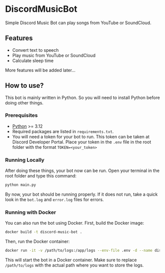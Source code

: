 # DiscordMusicBot

Simple Discord Music Bot can play songs from YouTube or SoundCloud.

## Features
- Convert text to speech
- Play music from YouTube or SoundCloud
- Calculate sleep time

More features will be added later...

## How to use?
This bot is mainly written in Python. So you will need to install Python before doing other things.

### Prerequisites
- [Python](https://www.python.org/) >= 3.12
- Required packages are listed in `requirements.txt`.
- You will need a token for your bot to run. This token can be taken at Discord Developer Portal. Place your token in the `.env` file in the root folder with the format `TOKEN=<your_token>`

### Running Locally
After doing these things, your bot now can be run. Open your terminal in the root folder and type this command:
```sh
python main.py
```
By now, your bot should be running properly. If it does not run, take a quick look in the `bot.log` and `error.log` files for errors.

### Running with Docker
You can also run the bot using Docker. First, build the Docker image:
```sh
docker build -t discord-music-bot .
```
Then, run the Docker container:
```sh
docker run -it -v /path/to/logs:/app/logs --env-file .env -d --name discord-music-bot discord-music-bot
```
This will start the bot in a Docker container. Make sure to replace `/path/to/logs` with the actual path where you want to store the logs.